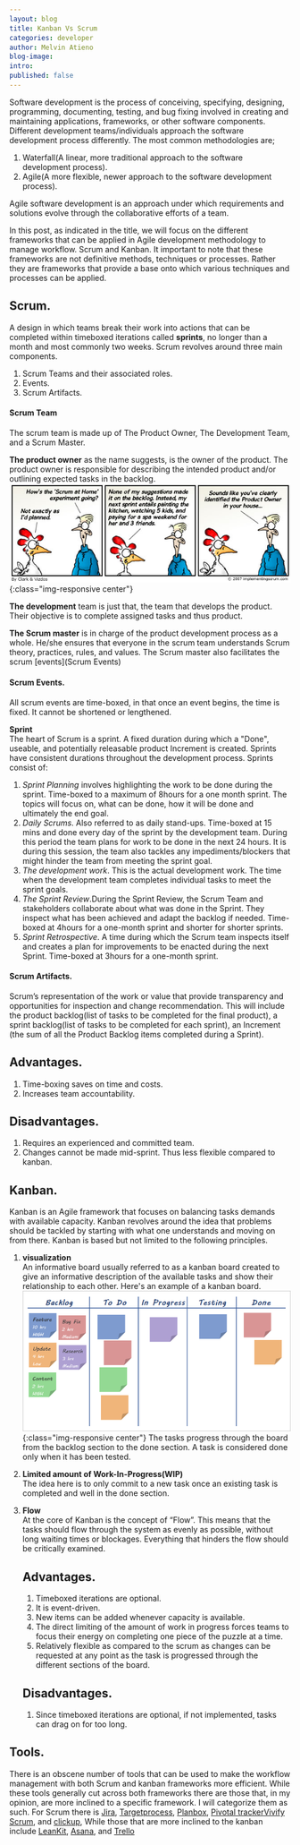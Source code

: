 ```yaml
---
layout: blog
title: Kanban Vs Scrum
categories: developer
author: Melvin Atieno
blog-image: 
intro: 
published: false
---
```

<!-- intro -->


  Software development is the process of conceiving, specifying, designing, programming, documenting, testing, and bug fixing involved in creating and maintaining applications, frameworks, or other software components.
Different development teams/individuals approach the software development process differently. The most common methodologies are;

1. Waterfall(A linear, more traditional approach to the software development process).
2. Agile(A more flexible, newer approach to the software development process).
  
Agile software development is an approach under which requirements and solutions evolve through the collaborative efforts of a team.

In this post, as indicated in the title, we will focus on the different frameworks that can be applied in Agile development methodology to manage workflow.
Scrum and Kanban.
It important to note that these frameworks are not definitive methods, techniques or processes. Rather they are frameworks that provide a base onto which various techniques and processes can be applied.  
<!-- body -->
## Scrum.
A design in which teams break their work into actions that can be completed within timeboxed iterations called **sprints**, no longer than a month and most commonly two weeks.
Scrum revolves around three main components.
1. Scrum Teams and their associated roles.
2. Events.
3. Scrum Artifacts.


#### Scrum Team
The scrum team is made up of The Product Owner, The Development Team, and a Scrum Master.

**The product owner** as the name suggests, is the owner of the product. The product owner is responsible for describing the intended product and/or outlining expected tasks in the backlog.
![kanban board](/assets/images/blog/kanban-vs-scrum/product-owner.jpg){:class="img-responsive center"}

**The development** team is just that, the team that develops the product. Their objective is to complete assigned tasks and thus product.

**The Scrum master** is in charge of the product development process as a whole. He/she ensures that everyone in the scrum team understands Scrum theory, practices, rules, and values. The Scrum master also facilitates the scrum [events](Scrum Events)

#### Scrum Events.
All scrum events are time-boxed, in that once an event begins, the time is fixed. It cannot be shortened or lengthened.

**Sprint**  
The heart of Scrum is a sprint. A fixed duration during which a "Done", useable, and potentially releasable product Increment is created. Sprints have consistent durations throughout the development process. Sprints consist of:
1. *Sprint Planning* involves highlighting the work to be done during the sprint. Time-boxed to a maximum of  8hours for a one month sprint. The topics will focus on, what can be done, how it will be done and ultimately the end goal.
2. *Daily Scrums*.  Also referred to as daily stand-ups. Time-boxed at 15 mins and done every day of the sprint by the development team. During this period the team plans for work to be done in the next 24 hours. It is during this session, the team also tackles any impediments/blockers that might hinder the team from meeting the sprint goal.
3. *The development work*. This is the actual development work. The time when the development team completes individual tasks to meet the sprint goals.
4. *The Sprint Review*.During the Sprint Review, the Scrum Team and stakeholders collaborate about what was done in the Sprint. They inspect what has been achieved and adapt the backlog if needed. Time-boxed at 4hours for a one-month sprint and shorter for shorter sprints.
5. *Sprint Retrospective*. A time during which the Scrum team inspects itself and creates a plan for improvements to be enacted during the next Sprint. Time-boxed at 3hours for a one-month sprint.

#### Scrum Artifacts.

Scrum’s representation of the work or value that provide transparency and opportunities for inspection and change recommendation. This will include the product backlog(list of tasks to be completed for the final product), a sprint backlog(list of tasks to be completed for each sprint), an Increment  (the sum of all the Product Backlog items completed during a Sprint).

## Advantages.

1. Time-boxing saves on time and costs.
2. Increases team accountability.


## Disadvantages.

1. Requires an experienced and committed team.
2. Changes cannot be made mid-sprint. Thus less flexible compared to kanban.



## Kanban.

Kanban is an Agile framework that focuses on balancing tasks demands with available capacity. Kanban revolves around the idea that problems should be tackled by starting with what one understands and moving on from there.
Kanban is based but not limited to the following principles.

1. **visualization**  
    An informative board usually referred to as a kanban board created to give an informative description of the available tasks and show their relationship to each other.
    Here's an example of a kanban board.
    ![kanban board](/assets/images/blog/kanban-vs-scrum/kanban.png){:class="img-responsive center"}
    The tasks progress through the board from the backlog section to the done section. A task is considered done only when it has been tested.

2. **Limited amount of Work-In-Progress(WIP)**    
   The idea here is to only commit to a new task once an existing task is completed and well in the done section. 

3. **Flow**  
   At the core of Kanban is the concept of “Flow”. This means that the tasks should flow through the system as evenly as possible, without long waiting times or blockages. Everything that hinders the flow should be critically examined.

   ## Advantages.

   1. Timeboxed iterations are optional.
   2. It is event-driven.
   3. New items can be added whenever capacity is available.
   4. The direct limiting of the amount of work in progress forces teams to focus their energy on completing one piece of the puzzle at a time.
   5. Relatively flexible as compared to the scrum as changes can be requested at any point as the task is progressed through the different sections of the board.

   ## Disadvantages.

   1. Since timeboxed iterations are optional, if not implemented, tasks can drag on for too long.

## Tools.

There is an obscene number of tools that can be used to make the workflow management with both Scrum and kanban frameworks more efficient. While these tools generally cut across both frameworks there are those that, in my opinion, are more inclined to a specific framework. I will categorize them as such.
For Scrum there is [Jira](https://www.atlassian.com/software/jira), [Targetprocess](https://www.targetprocess.com/), [Planbox](https://www.planbox.com/), [Pivotal tracker](https://www.pivotaltracker.com/)[Vivify Scrum](https://www.vivifyscrum.com/), and  [clickup](https://clickup.com/), 
While those that are more inclined to the kanban include [LeanKit](https://leankit.com/), [Asana](https://app.asana.com/), and [Trello](https://trello.com/)


